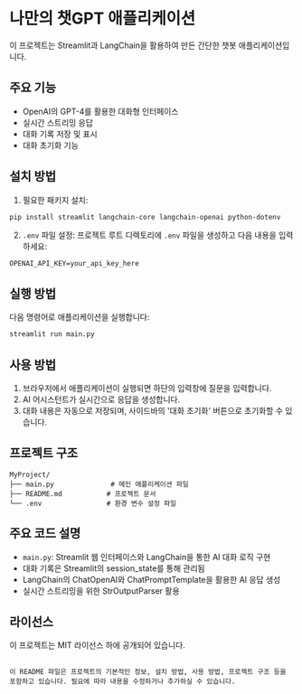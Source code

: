 # 나만의 챗GPT 애플리케이션

이 프로젝트는 Streamlit과 LangChain을 활용하여 만든 간단한 챗봇 애플리케이션입니다.

## 주요 기능

- OpenAI의 GPT-4를 활용한 대화형 인터페이스
- 실시간 스트리밍 응답
- 대화 기록 저장 및 표시
- 대화 초기화 기능

## 설치 방법

1. 필요한 패키지 설치:
```bash
pip install streamlit langchain-core langchain-openai python-dotenv
```

2. `.env` 파일 설정:
프로젝트 루트 디렉토리에 `.env` 파일을 생성하고 다음 내용을 입력하세요:
```plaintext
OPENAI_API_KEY=your_api_key_here
```

## 실행 방법

다음 명령어로 애플리케이션을 실행합니다:
```bash
streamlit run main.py
```

## 사용 방법

1. 브라우저에서 애플리케이션이 실행되면 하단의 입력창에 질문을 입력합니다.
2. AI 어시스턴트가 실시간으로 응답을 생성합니다.
3. 대화 내용은 자동으로 저장되며, 사이드바의 '대화 초기화' 버튼으로 초기화할 수 있습니다.

## 프로젝트 구조

```
MyProject/
├── main.py              # 메인 애플리케이션 파일
├── README.md           # 프로젝트 문서
└── .env                # 환경 변수 설정 파일
```

## 주요 코드 설명

- `main.py`: Streamlit 웹 인터페이스와 LangChain을 통한 AI 대화 로직 구현
- 대화 기록은 Streamlit의 session_state를 통해 관리됨
- LangChain의 ChatOpenAI와 ChatPromptTemplate을 활용한 AI 응답 생성
- 실시간 스트리밍을 위한 StrOutputParser 활용

## 라이선스

이 프로젝트는 MIT 라이선스 하에 공개되어 있습니다.
```

이 README 파일은 프로젝트의 기본적인 정보, 설치 방법, 사용 방법, 프로젝트 구조 등을 포함하고 있습니다. 필요에 따라 내용을 수정하거나 추가하실 수 있습니다.
